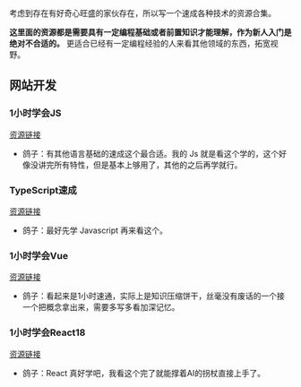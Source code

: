 考虑到存在有好奇心旺盛的家伙存在，所以写一个速成各种技术的资源合集。

**这里面的资源都是需要具有一定编程基础或者前置知识才能理解，作为新人入门是绝对不合适的。** 更适合已经有一定编程经验的人来看其他领域的东西，拓宽视野。


## 网站开发

### 1小时学会JS

[资源链接](https://space.bilibili.com/482867012/lists/1292599?type=season)

- 鸽子：有其他语言基础的速成这个最合适。我的 Js 就是看这个学的，这个好像没讲完所有特性，但是基本上够用了，其他的之后再学就行。

### TypeScript速成

[资源链接](https://space.bilibili.com/482867012/lists/2348855?type=season)

- 鸽子：最好先学 Javascript 再来看这个。

### 1小时学会Vue

[资源链接](https://space.bilibili.com/482867012/lists/1487189?type=season)

- 鸽子：看起来是1小时速通，实际上是知识压缩饼干，丝毫没有废话的一个接一个把概念拿出来，需要多写多看加深记忆。

### 1小时学会React18

[资源链接](https://space.bilibili.com/482867012/lists/1806108?type=season)

- 鸽子：React 真好学吧，我看这个完了就能撑着AI的拐杖直接上手了。